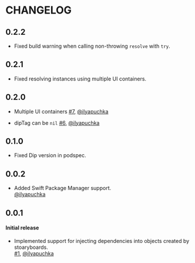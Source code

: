 # CHANGELOG

## 0.2.2

* Fixed build warning when calling non-throwing `resolve` with `try`.

## 0.2.1

* Fixed resolving instances using multiple UI containers.

## 0.2.0

* Multiple UI containers
  [#7](https://github.com/AliSoftware/Dip/pull/7), [@ilyapuchka](https://github.com/ilyapuchka)

* dipTag can be `nil`
  [#6](https://github.com/AliSoftware/Dip/pull/6), [@ilyapuchka](https://github.com/ilyapuchka)

## 0.1.0

* Fixed Dip version in podspec.

## 0.0.2

* Added Swift Package Manager support.  
  [@ilyapuchka](https://github.com/ilyapuchka)

## 0.0.1

#### Initial release

* Implemented support for injecting dependencies into objects created by stoaryboards.  
  [#1](https://github.com/AliSoftware/Dip/pull/1), [@ilyapuchka](https://github.com/ilyapuchka)

